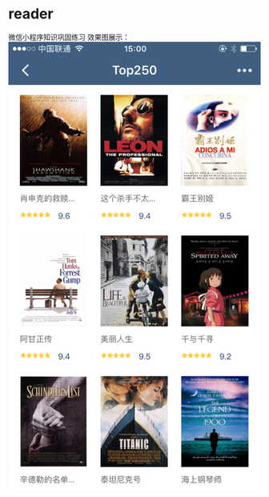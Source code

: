 # reader
微信小程序知识巩固练习
效果图展示：
![image](https://github.com/zhaosiyuan06/reader/blob/master/images/xiaoguotu/Top250.PNG)
